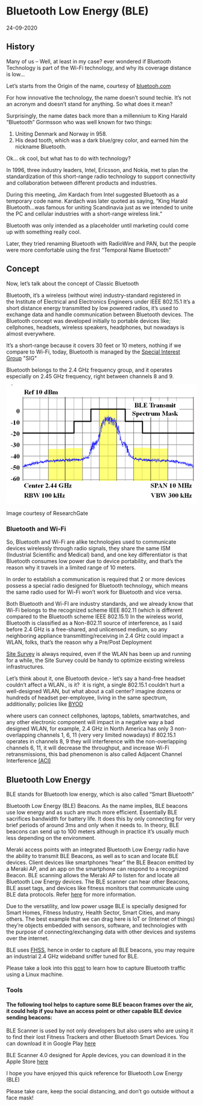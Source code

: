 # Bluetooth Low Energy (BLE)

24-09-2020

## History

Many of us – Well, at least in my case? ever wondered if Bluetooth Technology is part of the Wi-Fi technology, and why its coverage distance is low…

Let’s starts from the Origin of the name, courtesy of [bluetooh.com](https://www.bluetooth.com/about-us/bluetooth-origin/)

For how innovative the technology, the name doesn’t sound techie. It’s not an acronym and doesn’t stand for anything. So what does it mean?

Surprisingly, the name dates back more than a millennium to King Harald “Bluetooth” Gormsson who was well known for two things:

1. Uniting Denmark and Norway in 958.
2. His dead tooth, which was a dark blue/grey color, and earned him the nickname Bluetooth.

Ok… ok cool, but what has to do with technology?

In 1996, three industry leaders, Intel, Ericsson, and Nokia, met to plan the standardization of this short-range radio technology to support connectivity and collaboration between different products and industries.

During this meeting, Jim Kardach from Intel suggested Bluetooth as a temporary code name. Kardach was later quoted as saying, “King Harald Bluetooth…was famous for uniting Scandinavia just as we intended to unite the PC and cellular industries with a short-range wireless link.”

Bluetooth was only intended as a placeholder until marketing could come up with something really cool.

Later, they tried renaming Bluetooth with RadioWire and PAN, but the people were more comfortable using the first “Temporal Name Bluetooth”

## Concept

Now, let’s talk about the concept of Classic Bluetooth

Bluetooth, it’s a wireless (without wire) industry-standard registered in the Institute of Electrical and Electronics Engineers under IEEE 802.15.1 It’s a short distance energy transmitted by low powered radios, it’s used to exchange data and handle communication between Bluetooth devices. The Bluetooth concept was developed initially to portable devices like; cellphones, headsets, wireless speakers, headphones, but nowadays is almost everywhere.

It’s a short-range because it covers 30 feet or 10 meters, nothing if we compare to Wi-Fi, today, Bluetooth is managed by the [Special Interest Group](https://en.wikipedia.org/wiki/Bluetooth_Special_Interest_Group) "SIG"

Bluetooth belongs to the 2.4 GHz frequency group, and it operates especially on 2.45 GHz frequency, right between channels 8 and 9.

![BLE Transmit Spectrum Mask](./image_01.png)

Image courtesy of ResearchGate

### Bluetooth and Wi-Fi

So, Bluetooth and Wi-Fi are alike technologies used to communicate devices wirelessly through radio signals, they share the same ISM (Industrial Scientific and Medical) band, and one key differentiator is that Bluetooth consumes low power due to device portability, and that’s the reason why it travels in a limited range of 10 meters.

In order to establish a communication is required that 2 or more devices possess a special radio designed for Bluetooth technology, which means the same radio used for Wi-Fi won’t work for Bluetooth and vice versa.

Both Bluetooth and Wi-FI are industry standards, and we already know that Wi-Fi belongs to the recognized scheme IEEE 802.11 (which is different compared to the Bluetooth scheme IEEE 802.15.1) In the wireless world, Bluetooth is classified as a Non-802.11 source of interference, as I said before 2.4 GHz is a free-shared, and unlicensed medium, so any neighboring appliance transmitting/receiving in 2.4 GHz could impact a WLAN, folks, that’s the reason why a Pre/Post Deployment

[Site Survey](https://www.cisco.com/c/en/us/support/docs/wireless/5500-series-wireless-controllers/116057-site-survey-guidelines-wlan-00.html) is always required, even if the WLAN has been up and running for a while, the Site Survey could be handy to optimize existing wireless infrastructures.

Let’s think about it, one Bluetooth device.- let’s say a hand-free headset couldn’t affect a WLAN., is it?  it is right, a single 802.15.1 couldn’t hurt a well-designed WLAN, but what about a call center? imagine dozens or hundreds of headset per-employee, living in the same spectrum, additionally; policies like [BYOD](https://www.forcepoint.com/cyber-edu/bring-your-own-device-byod)

where users can connect cellphones, laptops, tablets, smartwatches, and any other electronic component will impact in a negative way a bad designed WLAN, for example, 2.4 GHz in North America has only 3 non-overlapping channels 1, 6, 11 (very very limited nowadays) if 802.15.1 operates in channels 8, 9 they will interference with the non-overlapping channels 6, 11, it will decrease the throughput, and increase Wi-Fi retransmissions, this bad phenomenon is also called Adjacent Channel Interference [(ACI)](https://www.metageek.com/training/resources/adjacent-channel-congestion.html)

## Bluetooth Low Energy

BLE stands for Bluetooth low energy, which is also called “Smart Bluetooth”

Bluetooth Low Energy (BLE) Beacons. As the name implies, BLE beacons use low energy and as such are much more efficient. Essentially BLE sacrifices bandwidth for battery life. It does this by only connecting for very brief periods of around 3ms and only when it needs to. In theory, BLE beacons can send up to 100 meters although in practice it’s usually much less depending on the environment.

Meraki access points with an integrated Bluetooth Low Energy radio have the ability to transmit BLE Beacons, as well as to scan and locate BLE devices. Client devices like smartphones “hear” the BLE Beacon emitted by a Meraki AP, and an app on the smartphone can respond to a recognized Beacon. BLE scanning allows the Meraki AP to listen for and locate all Bluetooth Low Energy devices. The BLE scanner can hear other Beacons, BLE asset tags, and devices like fitness monitors that communicate using BLE data protocols. Refer [here](<https://documentation.meraki.com/MR/Bluetooth/Bluetooth_Low_Energy_(BLE)>) for more information.

Due to the versatility, and low power usage BLE is specially designed for Smart Homes, Fitness Industry, Health Sector, Smart Cities, and many others. The best example that we can drag here is IoT or (Internet of things) they’re objects embedded with sensors, software, and technologies with the purpose of connecting/exchanging data with other devices and systems over the internet.

BLE uses [FHSS](https://www.freewave.com/technology/frequency-hopping-spread-spectrum-technology/), hence in order to capture all BLE beacons, you may require an industrial 2.4 GHz wideband sniffer tuned for BLE.

Please take a look into this [post](https://www.dar-fi.com/capturing-bluetooth/) to learn how to capture Bluetooth traffic using a Linux machine.

### Tools

#### The following tool helps to capture some BLE beacon frames over the air, it could help if you have an access point or other capable BLE device sending beacons:

BLE Scanner is used by not only developers but also users who are using it to find their lost Fitness Trackers and other Bluetooth Smart Devices. You can download it in Google Play [here](https://play.google.com/store/apps/details?id=com.macdom.ble.blescanner&hl=en_US)

BLE Scanner 4.0 designed for Apple devices, you can download it in the Apple Store [here](https://apps.apple.com/us/app/ble-scanner-4-0/id1221763603)

I hope you have enjoyed this quick reference for Bluetooth Low Energy (BLE)

Please take care, keep the social distancing, and don’t go outside without a face mask!
